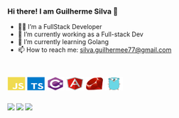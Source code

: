 ### Hi there! I am Guilherme Silva 👋

- 👨‍💻 I’m a FullStack Developer
- 🔭 I’m currently working as a Full-stack Dev
- 🌱 I’m currently learning Golang
- 📫 How to reach me: silva.guilhermee77@gmail.com

<!--<div align="center">
  <a href="https://github.com/Guilherme774">
  <img height="180em" src="https://github-readme-stats.vercel.app/api?username=Guilherme774&show_icons=true&theme=dracula&include_all_commits=true&count_private=true"/>
  <img height="180em" src="https://github-readme-stats.vercel.app/api/top-langs/?username=Guilherme774&layout=compact&langs_count=7&theme=dracula"/>
</div>-->

##

<div style="display: inline_block"><br>
  <img align="center" alt="Gui-JS" height="30" width="40" src="https://raw.githubusercontent.com/devicons/devicon/master/icons/javascript/javascript-plain.svg">
  <img align="center" alt="Gui-TS" height="30" width="40" src="https://raw.githubusercontent.com/devicons/devicon/master/icons/typescript/typescript-plain.svg">
  <img align="center" alt="Gui-NodeJS" height="30" width="40" src="https://raw.githubusercontent.com/devicons/devicon/master/icons/csharp/csharp-original.svg">
  <img align="center" alt="Gui-Angular" height="30" width="40" src="https://raw.githubusercontent.com/devicons/devicon/master/icons/angularjs/angularjs-original.svg">
  <img align="center" alt="Gui-Ruby" height="30" width="40" src="https://raw.githubusercontent.com/devicons/devicon/master/icons/ruby/ruby-original.svg">
  <img align="center" alt="Gui-Ruby" height="30" width="40" src="https://raw.githubusercontent.com/devicons/devicon/master/icons/go/go-original.svg">
</div>  

##  

<div> 
  <a href="https://www.instagram.com/guiih_silva08/" target="_blank"><img src="https://img.shields.io/badge/-Instagram-%23E4405F?style=for-the-badge&logo=instagram&logoColor=white" target="_blank"></a>
  <a href = "mailto:silva.guilhermee77@gmail.com"><img src="https://img.shields.io/badge/-Gmail-%23333?style=for-the-badge&logo=gmail&logoColor=white" target="_blank"></a>
  <a href="https://www.linkedin.com/in/guilherme-silva-4a9ab01b1/" target="_blank"><img src="https://img.shields.io/badge/-LinkedIn-%230077B5?style=for-the-badge&logo=linkedin&logoColor=white" target="_blank"></a> 
</div>
